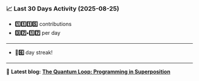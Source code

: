 <!--START_STATS-->
### 📈 Last 30 Days Activity (2025-08-25)  
- **1️⃣1️⃣1️⃣5️⃣** contributions  
- **3️⃣7️⃣•1️⃣7️⃣** per day
---
- **🎱6️⃣** day streak!
---
📝 **Latest blog:** [**The Quantum Loop: Programming in Superposition**](https://andriak.com/blog/quantum-loop)
<!--END_STATS-->

